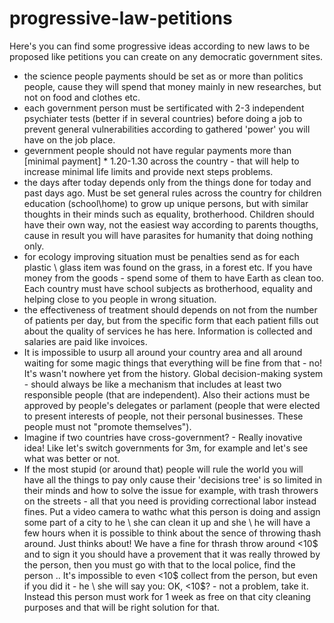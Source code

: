 # progressive-law-petitions
Here's you can find some progressive ideas according to new laws to be proposed like petitions you can create on any democratic government sites.

- the science people payments should be set as or more than politics people, cause they will spend that money mainly in new researches, but not on food and clothes etc.
- each government person must be sertificated with 2-3 independent psychiater tests (better if in several countries) before doing a job to prevent general vulnerabilities according to gathered 'power' you will have on the job place.
- gevernment people should not have regular payments more than [minimal payment] * 1.20-1.30 across the country - that will help to increase minimal life limits and provide next steps problems.
- the days after today depends only from the things done for today and past days ago. Must be set general rules across the country for children education (school\home) to grow up unique persons, but with similar thoughts in their minds such as equality, brotherhood. Children should have their own way, not the easiest way according to parents thougths, cause in result you will have parasites for humanity that doing nothing only.
- for ecology improving situation must be penalties send as for each plastic \ glass item was found on the grass, in a forest etc. If you have money from the goods - spend some of them to have Earth as clean too.
Each country must have school subjects as brotherhood, equality and helping close to you people in wrong situation.
- the effectiveness of treatment should depends on not from the number of patients per day, but from the specific form that each patient fills out about the quality of services he has here. Information is collected and salaries are paid like invoices.
- It is impossible to usurp all around your country area and all around waiting for some magic things that everything will be fine from that - no! It's wasn't nowhere yet from the history. Global decision-making system - should always be like a mechanism that includes at least two responsible people (that are independent). Also their actions must be approved by people's delegates or parlament (people that were elected to present interests of people, not their personal businesses. These people must not "promote themselves").
- Imagine if two countries have cross-government? - Really inovative idea! Like let's switch governments for 3m, for example and let's see what was better or not.
- If the most stupid (or around that) people will rule the world you will have all the things to pay only cause their 'decisions tree' is so limited in their minds and 
how to solve the issue for example, with trash throwers on the streets - all that you need is providing correctional labor instead fines. Put a video camera to wathc what this person is doing and assign some part of a city to he \ she can clean it up and she \ he will have a few hours when it is possible to think about the sence of throwing thash around. Just thinks about! We have a fine for thrash throw around <10$ and to sign it you should have a provement that it was really throwed by the person, then you must go with that to the local police, find the person .. It's impossible to even <10$ collect from the person, but even if you did it - he \ she will say you: OK, <10$? - not a problem, take it. Instead this person must work for 1 week as free on that city cleaning purposes and that will be right solution for that.
